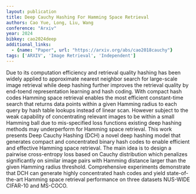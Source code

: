 ```yaml
---
layout: publication
title: Deep Cauchy Hashing For Hamming Space Retrieval
authors: Cao Yue, Long, Liu, Wang
conference: "Arxiv"
year: 2024
bibkey: cao2024deep
additional_links:
  - {name: "Paper", url: "https://arxiv.org/abs/cao2018cauchy"}
tags: ['ARXIV', 'Image Retrieval', 'Independent']
---
```

Due to its computation efficiency and retrieval quality hashing has been widely applied to approximate nearest neighbor search for large-scale image retrieval while deep hashing further improves the retrieval quality by end-toend representation learning and hash coding. With compact hash codes Hamming space retrieval enables the most efficient constant-time search that returns data points within a given Hamming radius to each query by hash table lookups instead of linear scan. However subject to the weak capability of concentrating relevant images to be within a small Hamming ball due to mis-specified loss functions existing deep hashing methods may underperform for Hamming space retrieval. This work presents Deep Cauchy Hashing (DCH) a novel deep hashing model that generates compact and concentrated binary hash codes to enable efficient and effective Hamming space retrieval. The main idea is to design a pairwise cross-entropy loss based on Cauchy distribution which penalizes significantly on similar image pairs with Hamming distance larger than the given Hamming radius threshold. Comprehensive experiments demonstrate that DCH can generate highly concentrated hash codes and yield state-of-the-art Hamming space retrieval performance on three datasets NUS-WIDE CIFAR-10 and MS-COCO.
